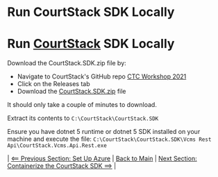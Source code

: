 # Run CourtStack SDK Locally

# Run [CourtStack](https://courtstack.org) SDK Locally

Download the CourtStack.SDK.zip file by:
* Navigate to CourtStack's GitHub repo [CTC Workshop 2021](https://github.com/CourtStack/CTC-Workshop-2021)
* Click on the Releases tab
* Download the [CourtStack.SDK.zip](https://github.com/CourtStack/CTC-Workshop-2021/releases/download/2021.09.11/CourtStack.SDK.zip) file

It should only take a couple of minutes to download.

Extract its contents to `C:\CourtStack\CourtStack.SDK`

Ensure you have dotnet 5 runtime or dotnet 5 SDK installed on your machine and execute the file: `C:\CourtStack\CourtStack.SDK\Vcms Rest Api\CourtStack.Vcms.Api.Rest.exe`

| [<== Previous Section: Set Up Azure](SetUpAzure.md) | [Back to Main](../README.md) | [Next Section: Containerize the CourtStack SDK ==>](ContainerizeSDK.md) |
